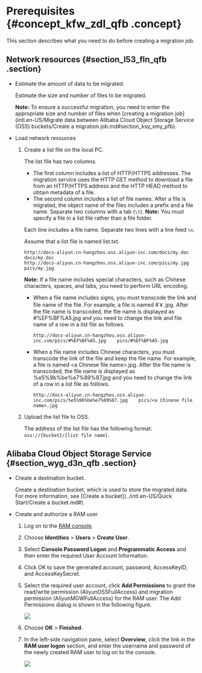 # Prerequisites {#concept_kfw_zdl_qfb .concept}

This section describes what you need to do before creating a migration job.

## Network resources {#section_l53_fln_qfb .section}

-   Estimate the amount of data to be migrated.

    Estimate the size and number of files to be migrated.

    **Note:** To ensure a successful migration, you need to enter the appropriate size and number of files when [creating a migration job](intl.en-US/Migrate data between Alibaba Cloud Object Storage Service (OSS) buckets/Create a migration job.md#section_ksy_xmy_pfb).

-   Load network resources
    1.  Create a list file on the local PC.

        The list file has two columns.

        -   The first column includes a list of HTTP/HTTPS addresses. The migration service uses the HTTP GET method to download a file from an HTTP/HTTPS address and the HTTP HEAD method to obtain metadata of a file.
        -   The second column includes a list of file names. After a file is migrated, the object name of the files includes a prefix and a file name. Separate two columns with a tab \(`\t`\).
        **Note:** You must specify a file in a list file rather than a file folder.

        Each line includes a file name. Separate two lines with a line feed `\n`.

        Assume that a list file is named list.txt.

        ```
        http://docs-aliyun.cn-hangzhou.oss.aliyun-inc.com/docs/my.doc    docs/my.doc 
        http://docs-aliyun.cn-hangzhou.oss.aliyun-inc.com/pics/my.jpg    pics/my.jpg 
        ```

        **Note:** If a file name includes special characters, such as Chinese characters, spaces, and tabs, you need to perform URL encoding.

        -   When a file name includes signs, you must transcode the link and file name of the file. For example, a file is named \#￥.jpg. After the file name is transcoded, the file name is displayed as \#%EF%BF%A5.jpg and you need to change the link and file name of a row in a list file as follows.

            ```
            http://docs-aliyun.cn-hangzhou.oss.aliyun-inc.com/pics/#%EF%BF%A5.jpg    pics/#%EF%BF%A5.jpg
            ```

        -   When a file name includes Chinese characters, you must transcode the link of the file and keep the file name. For example, a file is named <a Chinese file name\>.jpg. After the file name is transcoded, the file name is displayed as %e5%9b%be%e7%89%87.jpg and you need to change the link of a row in a list file as follows.

            ```
            http://docs-aliyun.cn-hangzhou.oss.aliyun-inc.com/pics/%e5%9b%be%e7%89%87.jpg    pics/<a Chinese file name>.jpg
            ```

    2.  Upload the list file to OSS.

        The address of the list file has the following format: `oss://{bucket}/{list file name}`.


## Alibaba Cloud Object Storage Service {#section_wyg_d3n_qfb .section}

-   Create a destination bucket.

    Create a destination bucket, which is used to store the migrated data. For more information, see [Create a bucket](../intl.en-US/Quick Start/Create a bucket.md#).

-   Create and authorize a RAM user
    1.  Log on to the [RAM console](https://ram.console.aliyun.com).
    2.  Choose **Identities** \> **Users** \> **Create User**.
    3.  Select **Console Password Logon** and **Programmatic Access** and then enter the required User Account Information.
    4.  Click OK to save the generated account, password, AccessKeyID, and AccessKeySecret.
    5.  Select the required user account, click **Add Permissions** to grant the read/write permission \(AliyunOSSFullAccess\) and migration permission \(AliyunMGWFullAccess\) for the RAM user. The Add Permissions dialog is shown in the following figure.

        ![](../DNhcs_mgw1842487/images/21235_en-US.png)

    6.  Choose **OK** \> **Finished**.
    7.  In the left-side navigation pane, select **Overview**, click the link in the **RAM user logon** section, and enter the username and password of the newly created RAM user to log on to the console.

        ![](../DNhcs_mgw1842487/images/34662_en-US.png)


